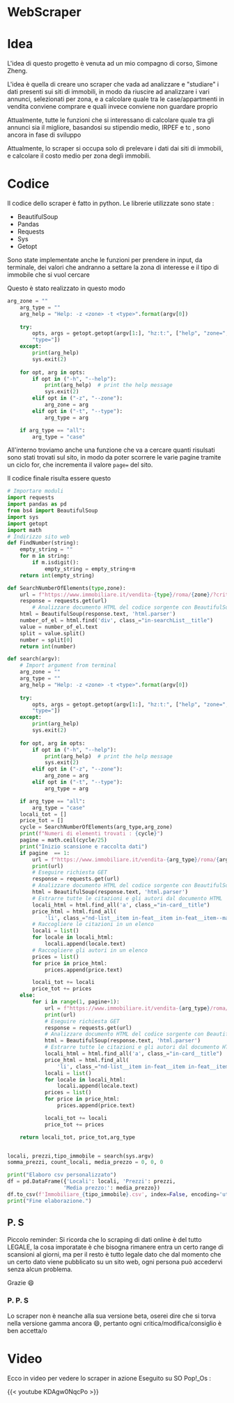 # WebScraper


# Idea
L'idea di questo progetto è venuta ad un mio compagno di corso, Simone Zheng.

L'idea è quella di creare uno scraper che vada ad analizzare e "studiare" i dati presenti sui siti di immobili, in modo da riuscire ad analizzare i vari annunci, selezionati per zona, e a calcolare quale tra le case/appartmenti in vendita conviene comprare e quali invece conviene non guardare proprio

Attualmente, tutte le funzioni che si interessano di calcolare quale tra gli annunci sia il migliore, basandosi su stipendio medio, IRPEF e tc , sono ancora in fase di sviluppo

Attualmente, lo scraper si occupa solo di prelevare i dati dai siti di immobili, e calcolare il costo medio per zona degli immobili.

# Codice
Il codice dello scraper è fatto in python.
Le librerie utilizzate sono state :

- BeautifulSoup
- Pandas
- Requests
- Sys
- Getopt

Sono state implementate anche le funzioni per prendere in input, da terminale, dei valori che andranno a settare la zona di interesse e il tipo di immobile che si vuol cercare

Questo è stato realizzato in questo modo

```python
arg_zone = ""
    arg_type = ""
    arg_help = "Help: -z <zone> -t <type>".format(argv[0])
    
    try:
        opts, args = getopt.getopt(argv[1:], "hz:t:", ["help", "zone=", 
        "type="])
    except:
        print(arg_help)
        sys.exit(2)
    
    for opt, arg in opts:
        if opt in ("-h", "--help"):
            print(arg_help)  # print the help message
            sys.exit(2)
        elif opt in ("-z", "--zone"):
            arg_zone = arg
        elif opt in ("-t", "--type"):
            arg_type = arg

    if arg_type == "all":
        arg_type = "case"
```
All'interno troviamo anche una funzione che va a cercare quanti risulsati sono stati trovati sul sito, in modo da poter scorrere le varie pagine tramite un ciclo for, che incrementa il valore `page=` del sito.

Il codice finale risulta essere questo

```python
# Importare moduli
import requests
import pandas as pd
from bs4 import BeautifulSoup
import sys
import getopt
import math
# Indirizzo sito web
def FindNumber(string):
    empty_string = ""
    for m in string:
        if m.isdigit():
            empty_string = empty_string+m
    return int(empty_string)

def SearchNumberOfElements(type,zone):
    url = f"https://www.immobiliare.it/vendita-{type}/roma/{zone}/?criterio=rilevanza&noAste=1"
    response = requests.get(url)
        # Analizzare documento HTML del codice sorgente con BeautifulSoup
    html = BeautifulSoup(response.text, 'html.parser')
    number_of_el = html.find('div', class_="in-searchList__title")
    value = number_of_el.text
    split = value.split()
    number = split[0]
    return int(number)

def search(argv):
    # Import argument from terminal
    arg_zone = ""
    arg_type = ""
    arg_help = "Help: -z <zone> -t <type>".format(argv[0])
    
    try:
        opts, args = getopt.getopt(argv[1:], "hz:t:", ["help", "zone=", 
        "type="])
    except:
        print(arg_help)
        sys.exit(2)
    
    for opt, arg in opts:
        if opt in ("-h", "--help"):
            print(arg_help)  # print the help message
            sys.exit(2)
        elif opt in ("-z", "--zone"):
            arg_zone = arg
        elif opt in ("-t", "--type"):
            arg_type = arg

    if arg_type == "all":
        arg_type = "case"
    locali_tot = []
    price_tot = []
    cycle = SearchNumberOfElements(arg_type,arg_zone)
    print(f"Numeri di elementi trovati : {cycle}")
    pagine = math.ceil(cycle/25)
    print("Inizio scansione e raccolta dati")
    if pagine  == 1:
        url = f"https://www.immobiliare.it/vendita-{arg_type}/roma/{arg_zone}/?criterio=rilevanza&noAste=1"
        print(url)
        # Eseguire richiesta GET
        response = requests.get(url)
        # Analizzare documento HTML del codice sorgente con BeautifulSoup
        html = BeautifulSoup(response.text, 'html.parser')
        # Estrarre tutte le citazioni e gli autori dal documento HTML
        locali_html = html.find_all('a', class_="in-card__title")
        price_html = html.find_all(
            'li', class_="nd-list__item in-feat__item in-feat__item--main in-realEstateListCard__features--main")
        # Raccogliere le citazioni in un elenco
        locali = list()
        for locale in locali_html:
            locali.append(locale.text)
        # Raccogliere gli autori in un elenco
        prices = list()
        for price in price_html:
            prices.append(price.text)

        locali_tot += locali
        price_tot += prices
    else:
        for i in range(1, pagine+1):
            url = f"https://www.immobiliare.it/vendita-{arg_type}/roma/{arg_zone}/?criterio=rilevanza&pag={i}&noAste=1"
            print(url)
            # Eseguire richiesta GET
            response = requests.get(url)
            # Analizzare documento HTML del codice sorgente con BeautifulSoup
            html = BeautifulSoup(response.text, 'html.parser')
            # Estrarre tutte le citazioni e gli autori dal documento HTML
            locali_html = html.find_all('a', class_="in-card__title")
            price_html = html.find_all(
                'li', class_="nd-list__item in-feat__item in-feat__item--main in-realEstateListCard__features--main")
            locali = list()
            for locale in locali_html:
                locali.append(locale.text)
            prices = list()
            for price in price_html:
                prices.append(price.text)

            locali_tot += locali
            price_tot += prices

    return locali_tot, price_tot,arg_type


locali, prezzi,tipo_immobile = search(sys.argv)
somma_prezzi, count_locali, media_prezzo = 0, 0, 0

print("Elaboro csv personalizzato")
df = pd.DataFrame({'Locali': locali, 'Prezzi': prezzi,
                  'Media prezzo:': media_prezzo})
df.to_csv(f'Immobiliare_{tipo_immobile}.csv', index=False, encoding='utf-8')
print("Fine elaborazione.")

```

## P. S 
Piccolo reminder:
Si ricorda che lo scraping di dati online è del tutto LEGALE, la cosa imporatate è che bisogna rimanere entra un certo range di scansioni al giorni, ma per il resto è tutto legale dato che dal momento che un certo dato viene pubblicato su un sito web, ogni persona può accedervi senza alcun problema.

Grazie :smile:
### P. P. S

Lo scraper non è neanche alla sua versione beta, oserei dire che si torva nella versione gamma ancora :smile:, pertanto ogni critica/modifica/consiglio è ben accetta/o
# Video

Ecco in video per vedere lo scraper in azione
Eseguito su SO Pop!_Os :

{{< youtube KDAgw0NqcPo >}}

